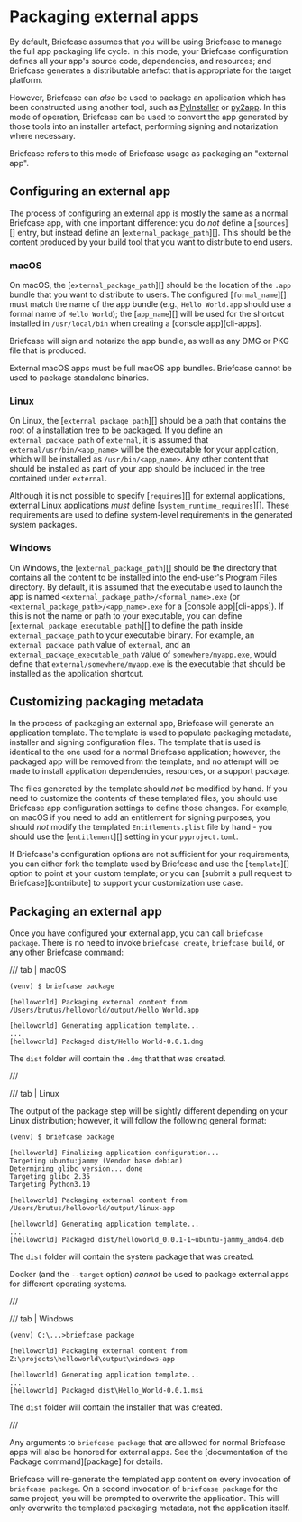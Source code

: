 # Packaging external apps

By default, Briefcase assumes that you will be using Briefcase to manage
the full app packaging life cycle. In this mode, your Briefcase
configuration defines all your app's source code, dependencies, and
resources; and Briefcase generates a distributable artefact that is
appropriate for the target platform.

However, Briefcase can *also* be used to package an application which
has been constructed using another tool, such as
[PyInstaller](https://pyinstaller.org/) or
[py2app](https://py2app.readthedocs.io/en/latest/). In this mode of
operation, Briefcase can be used to convert the app generated by those
tools into an installer artefact, performing signing and notarization
where necessary.

Briefcase refers to this mode of Briefcase usage as packaging an
"external app".

## Configuring an external app

The process of configuring an external app is mostly the same as a
normal Briefcase app, with one important difference: you do *not* define
a [`sources`][] entry, but instead define an
[`external_package_path`][]. This should be
the content produced by your build tool that you want to distribute to
end users.

### macOS

On macOS, the [`external_package_path`][]
should be the location of the `.app` bundle that you want to distribute
to users. The configured [`formal_name`][]
must match the name of the app bundle (e.g., `Hello World.app` should
use a formal name of `Hello World`); the [`app_name`][] will be used for the
shortcut installed in `/usr/local/bin` when creating a
[console app][cli-apps].

Briefcase will sign and notarize the app bundle, as well as any DMG or
PKG file that is produced.

External macOS apps must be full macOS app bundles. Briefcase cannot be
used to package standalone binaries.

### Linux

On Linux, the [`external_package_path`][]
should be a path that contains the root of a installation tree to be
packaged. If you define an `external_package_path` of `external`, it is
assumed that `external/usr/bin/<app_name>` will be the executable for
your application, which will be installed as `/usr/bin/<app_name>`. Any
other content that should be installed as part of your app should be
included in the tree contained under `external`.

Although it is not possible to specify [`requires`][] for external applications, external Linux applications
*must* define [`system_runtime_requires`][].
These requirements are used to define system-level requirements in the
generated system packages.

### Windows

On Windows, the [`external_package_path`][]
should be the directory that contains all the content to be installed
into the end-user's Program Files directory. By default, it is assumed
that the executable used to launch the app is named
`<external_package_path>/<formal_name>.exe` (or
`<external_package_path>/<app_name>.exe` for a
[console app][cli-apps]). If this
is not the name or path to your executable, you can define
[`external_package_executable_path`][] to
define the path inside `external_package_path` to your executable
binary. For example, an `external_package_path` value of `external`, and
an `external_package_executable_path` value of `somewhere/myapp.exe`,
would define that `external/somewhere/myapp.exe` is the executable that
should be installed as the application shortcut.

## Customizing packaging metadata

In the process of packaging an external app, Briefcase will generate an
application template. The template is used to populate packaging
metadata, installer and signing configuration files. The template that
is used is identical to the one used for a normal Briefcase application;
however, the packaged app will be removed from the template, and no
attempt will be made to install application dependencies, resources, or
a support package.

The files generated by the template should *not* be modified by hand. If
you need to customize the contents of these templated files, you should
use Briefcase app configuration settings to define those changes. For
example, on macOS if you need to add an entitlement for signing
purposes, you should *not* modify the templated `Entitlements.plist`
file by hand - you should use the [`entitlement`][] setting in your `pyproject.toml`.

If Briefcase's configuration options are not sufficient for your
requirements, you can either fork the template used by Briefcase and use
the [`template`][] option to point at your
custom template; or you can [submit a pull request to Briefcase][contribute] to support your
customization use case.

## Packaging an external app

Once you have configured your external app, you can call
`briefcase package`. There is no need to invoke `briefcase create`,
`briefcase build`, or any other Briefcase command:

/// tab | macOS

```console
(venv) $ briefcase package

[helloworld] Packaging external content from /Users/brutus/helloworld/output/Hello World.app

[helloworld] Generating application template...
...
[helloworld] Packaged dist/Hello World-0.0.1.dmg
```

The `dist` folder will contain the `.dmg` that that was created.

///

/// tab | Linux

The output of the package step will be slightly different depending on
your Linux distribution; however, it will follow the following general
format:

```console
(venv) $ briefcase package

[helloworld] Finalizing application configuration...
Targeting ubuntu:jammy (Vendor base debian)
Determining glibc version... done
Targeting glibc 2.35
Targeting Python3.10

[helloworld] Packaging external content from /Users/brutus/helloworld/output/linux-app

[helloworld] Generating application template...
...
[helloworld] Packaged dist/helloworld_0.0.1-1~ubuntu-jammy_amd64.deb
```

The `dist` folder will contain the system package that was created.

Docker (and the `--target` option) *cannot* be used to package external
apps for different operating systems.

///

/// tab | Windows

```doscon
(venv) C:\...>briefcase package

[helloworld] Packaging external content from Z:\projects\helloworld\output\windows-app

[helloworld] Generating application template...
...
[helloworld] Packaged dist\Hello_World-0.0.1.msi
```

The `dist` folder will contain the installer that was created.

///

Any arguments to `briefcase package` that are allowed for normal
Briefcase apps will also be honored for external apps. See the
[documentation of the Package command][package] for
details.

Briefcase will re-generate the templated app content on every invocation
of `briefcase package`. On a second invocation of `briefcase package`
for the same project, you will be prompted to overwrite the application.
This will only overwrite the templated packaging metadata, not the
application itself.

